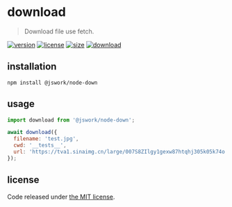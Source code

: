 # download
> Download file use fetch.

[![version][version-image]][version-url]
[![license][license-image]][license-url]
[![size][size-image]][size-url]
[![download][download-image]][download-url]

## installation
```shell
npm install @jswork/node-down
```

## usage
```js
import download from '@jswork/node-down';

await download({
  filename: 'test.jpg',
  cwd: '__tests__',
  url: 'https://tva1.sinaimg.cn/large/007S8ZIlgy1gexw87htqhj305k05k74o.jpg',
});
```

## license
Code released under [the MIT license](https://github.com/afeiship/download/blob/master/LICENSE.txt).

[version-image]: https://img.shields.io/npm/v/@jswork/node-down
[version-url]: https://npmjs.org/package/@jswork/node-down

[license-image]: https://img.shields.io/npm/l/@jswork/node-down
[license-url]: https://github.com/afeiship/download/blob/master/LICENSE.txt

[size-image]: https://img.shields.io/bundlephobia/minzip/@jswork/node-down
[size-url]: https://github.com/afeiship/download/blob/master/dist/index.min.js

[download-image]: https://img.shields.io/npm/dm/@jswork/node-down
[download-url]: https://www.npmjs.com/package/@jswork/node-down
